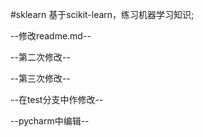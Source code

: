 #sklearn
基于scikit-learn，练习机器学习知识;

--修改readme.md--

--第二次修改--

--第三次修改--

--在test分支中作修改--

--pycharm中编辑--

